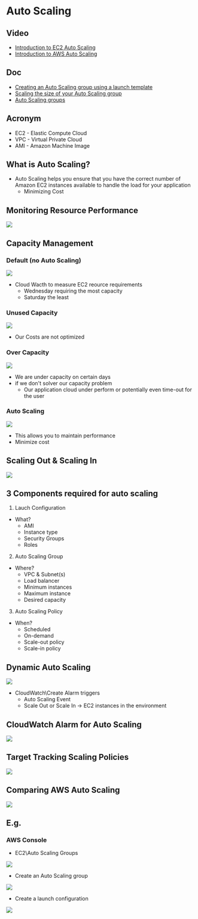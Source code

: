 # Auto Scaling

## Video
* [Introduction to EC2 Auto Scaling](https://www.aws.training/Details/Video?id=16387)
* [Introduction to AWS Auto Scaling](https://www.aws.training/Details/Video?id=18344)

## Doc
* [Creating an Auto Scaling group using a launch template](https://docs.aws.amazon.com/autoscaling/ec2/userguide/create-asg-launch-template.html)
* [Scaling the size of your Auto Scaling group](https://docs.aws.amazon.com/autoscaling/ec2/userguide/scaling_plan.html#scaling_typesof)
* [Auto Scaling groups](https://docs.aws.amazon.com/autoscaling/ec2/userguide/AutoScalingGroup.html)

## Acronym
* EC2 - Elastic Compute Cloud
* VPC - Virtual Private Cloud
* AMI - Amazon Machine Image

## What is Auto Scaling?
* Auto Scaling helps you ensure that you have the correct
  number of Amazon EC2 instances available to handle the load
  for your application
    * Minimizing Cost

## Monitoring Resource Performance
[<img src="https://i.imgur.com/rjpzThV.png">](https://i.imgur.com/rjpzThV.png)

## Capacity Management
### Default (no Auto Scaling)

[<img src="https://i.imgur.com/orSnsMK.png">](https://i.imgur.com/orSnsMK.png)

   * Cloud Wacth to measure EC2 reource requirements
      * Wednesday requiring the most capacity
      * Saturday the least

### Unused Capacity

[<img src="https://i.imgur.com/Y0a53sq.png">](https://i.imgur.com/Y0a53sq.png)

   * Our Costs are not optimized


### Over Capacity

[<img src="https://i.imgur.com/qYbrU4T.png">](https://i.imgur.com/qYbrU4T.png)
* We are under capacity on certain days
* if we don't solver our capacity problem
  * Our application cloud under perform or potentially even time-out for the user

### Auto Scaling
[<img src="https://i.imgur.com/c8Z6nm6.png">](https://i.imgur.com/c8Z6nm6.png)
* This allows you to maintain performance
* Minimize cost

## Scaling Out & Scaling In
[<img src="https://i.imgur.com/NCSONHz.png">](https://i.imgur.com/NCSONHz.png)

## 3 Components required for auto scaling
1) Lauch Configuration
  * What?
    * AMI
    * Instance type
    * Security Groups
    * Roles

2) Auto Scaling Group
  * Where?
    * VPC & Subnet(s)
    * Load balancer
    * Minimum instances
    * Maximum instance
    * Desired capacity
    
3) Auto Scaling Policy
  * When?
    * Scheduled
    * On-demand
    * Scale-out policy
    * Scale-in policy

## Dynamic Auto Scaling
[<img src="https://i.imgur.com/03RDtqQ.png">](https://i.imgur.com/03RDtqQ.png)
* CloudWatch\Create Alarm triggers
    * Auto Scaling Event
    * Scale Out or Scale In -> EC2 instances in the environment

## CloudWatch Alarm for Auto Scaling
[<img src="https://i.imgur.com/BrkESs0.png">](https://i.imgur.com/BrkESs0.png)

## Target Tracking Scaling Policies
[<img src="https://i.imgur.com/VCNpU36.png">](https://i.imgur.com/VCNpU36.png)

## Comparing AWS Auto Scaling
[<img src="https://i.imgur.com/i57tKgL.png">](https://i.imgur.com/i57tKgL.png)

## E.g.
### AWS Console
* EC2\Auto Scaling Groups

[<img src="https://i.imgur.com/0VI8Xia.png">](https://i.imgur.com/0VI8Xia.png)

* Create an Auto Scaling group

[<img src="https://i.imgur.com/GM9GRUH.png">](https://i.imgur.com/GM9GRUH.png)

* Create a launch configuration

[<img src="https://i.imgur.com/9LAYo6c.png">](https://i.imgur.com/9LAYo6c.png)
